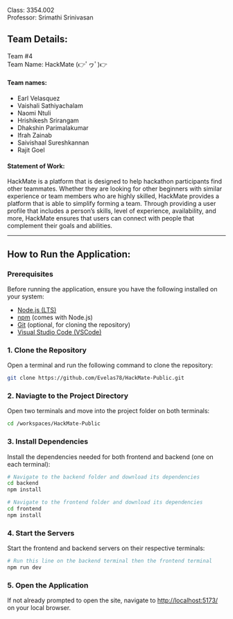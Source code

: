 Class: 3354.002
<br>Professor: Srimathi Srinivasan

<h2>Team Details:</h2>
Team #4
<br>Team Name: HackMate (👉ﾟヮﾟ)👉
<br><h4>Team names:</h4>

- Earl Velasquez 
- Vaishali Sathiyachalam
- Naomi Ntuli
- Hrishikesh Srirangam
- Dhakshin Parimalakumar
- Ifrah Zainab
- Saivishaal Sureshkannan
- Rajit Goel

<h4>Statement of Work: </h4>
HackMate is a platform that is designed to help hackathon participants find other teammates. Whether they are looking for other beginners with similar experience or team members who are highly skilled, HackMate provides a platform that is able to simplify  forming a team. Through providing a user profile that includes a person’s skills, level of experience, availability, and more, HackMate ensures that users can connect with people that complement their goals and abilities.

---

## How to Run the Application:

### Prerequisites
Before running the application, ensure you have the following installed on your system:
- [Node.js (LTS)](https://nodejs.org/en)
- [npm](https://www.npmjs.com/) (comes with Node.js)
- [Git](https://git-scm.com/) (optional, for cloning the repository)
- [Visual Studio Code (VSCode)](https://code.visualstudio.com/)

### 1. Clone the Repository
Open a terminal and run the following command to clone the repository:
```bash
git clone https://github.com/Evelas78/HackMate-Public.git
```
### 2. Naviagte to the Project Directory
Open two terminals and move into the project folder on both terminals:
```bash
cd /workspaces/HackMate-Public
```
### 3. Install Dependencies
Install the dependencies needed for both frontend and backend (one on each terminal):
```bash
# Navigate to the backend folder and download its dependencies
cd backend
npm install

# Navigate to the frontend folder and download its dependencies
cd frontend
npm install
```
### 4. Start the Servers
Start the frontend and backend servers on their respective terminals:
```bash
# Run this line on the backend terminal then the frontend terminal
npm run dev
```

### 5. Open the Application
If not already prompted to open the site, navigate to [http://localhost:5173/](http://localhost:5173/) on your local browser.
